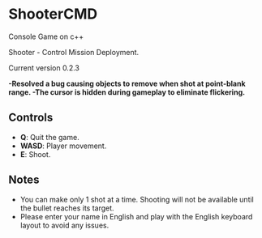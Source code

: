 # ShooterCMD
Console Game on c++

Shooter - Control Mission Deployment.

Current version 0.2.3

**-Resolved a bug causing objects to remove when shot at point-blank range.
-The cursor is hidden during gameplay to eliminate flickering.**

## Controls
- **Q**: Quit the game.
- **WASD**: Player movement.
- **E**: Shoot.

## Notes
- You can make only 1 shot at a time. Shooting will not be available until the bullet reaches its target.
- Please enter your name in English and play with the English keyboard layout to avoid any issues.

